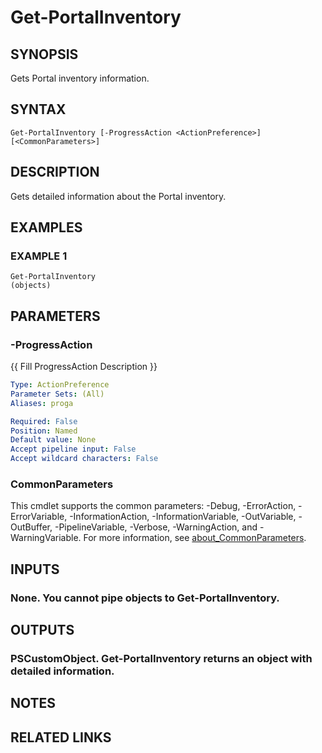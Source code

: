 ﻿---
external help file: Portal-help.xml
Module Name: Portal
online version:
schema: 2.0.0
---

# Get-PortalInventory

## SYNOPSIS
Gets Portal inventory information.

## SYNTAX

```
Get-PortalInventory [-ProgressAction <ActionPreference>] [<CommonParameters>]
```

## DESCRIPTION
Gets detailed information about the Portal inventory.

## EXAMPLES

### EXAMPLE 1
```
Get-PortalInventory
(objects)
```

## PARAMETERS

### -ProgressAction
{{ Fill ProgressAction Description }}

```yaml
Type: ActionPreference
Parameter Sets: (All)
Aliases: proga

Required: False
Position: Named
Default value: None
Accept pipeline input: False
Accept wildcard characters: False
```

### CommonParameters
This cmdlet supports the common parameters: -Debug, -ErrorAction, -ErrorVariable, -InformationAction, -InformationVariable, -OutVariable, -OutBuffer, -PipelineVariable, -Verbose, -WarningAction, and -WarningVariable. For more information, see [about_CommonParameters](http://go.microsoft.com/fwlink/?LinkID=113216).

## INPUTS

### None. You cannot pipe objects to Get-PortalInventory.
## OUTPUTS

### PSCustomObject. Get-PortalInventory returns an object with detailed information.
## NOTES

## RELATED LINKS
